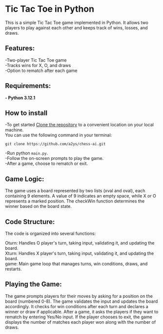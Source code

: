 # Tic Tac Toe in Python

This is a simple Tic Tac Toe game implemented in Python. It allows two players to play against each other and keeps track of wins, losses, and draws.

## Features:

-Two-player Tic Tac Toe game <br/>
-Tracks wins for X, O, and draws <br/>
-Option to rematch after each game <br/>

## Requirements:

**- Python 3.12.1**

## How to install

-To get started [Clone the repository](https://github.com/git-guides/git-clone) to a convenient location on your local machine. <br/>
You can use the following command in your terminal:

```shell
git clone https://github.com/a2ys/chess-ai.git
```
-Run python `main.py`. <br/>
-Follow the on-screen prompts to play the game.<br/>
-After a game, choose to rematch or exit.<br/>

## Game Logic:

The game uses a board represented by two lists (xval and oval), each containing 9 elements. A value of 9 indicates an empty space, while X or O represents a marked position. The checkWin function determines the winner based on the board state.

## Code Structure:

The code is organized into several functions:

Oturn: Handles O player's turn, taking input, validating it, and updating the board. <br/>
Xturn: Handles X player's turn, taking input, validating it, and updating the board. <br/>
game: Main game loop that manages turns, win conditions, draws, and restarts.

## Playing the Game:

The game prompts players for their moves by asking for a position on the board (numbered 0-8). The game validates the input and updates the board accordingly. It checks for win conditions after each turn and declares a winner or draw if applicable. After a game, it asks the players if they want to rematch by entering Yes/No input. If the player chooses to exit, the game displays the number of matches each player won along with the number of draws.